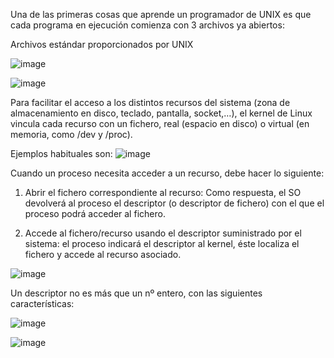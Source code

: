 Una de las primeras cosas que aprende un programador de UNIX es que cada programa en ejecución comienza con 3 archivos ya abiertos:

Archivos estándar proporcionados por UNIX

![image](https://github.com/ProfLidenbrock/IPC-Inter-Procesos-Communication-/assets/163530177/61d20e89-d553-4ae6-8d0d-b8894f820866)

![image](https://github.com/ProfLidenbrock/IPC-Inter-Procesos-Communication-/assets/163530177/2af3a43a-0391-4328-bd71-0a47697f4bf8)

Para facilitar el acceso a los distintos recursos del sistema (zona de almacenamiento en disco, teclado, pantalla, socket,…), el kernel de Linux vincula cada recurso con un fichero, real (espacio en disco) o virtual (en memoria, como /dev y /proc). 

Ejemplos habituales son:
![image](https://github.com/ProfLidenbrock/IPC-Inter-Procesos-Communication-/assets/163530177/41f15936-ca5e-4545-870d-7b7b787daca5)

Cuando un proceso necesita acceder a un recurso, debe hacer lo siguiente:

1. Abrir el fichero correspondiente al recurso: Como respuesta, el SO devolverá al proceso el descriptor (o descriptor de fichero) con el que el proceso podrá acceder al fichero.

2. Accede al fichero/recurso usando el descriptor suministrado por el sistema: el proceso indicará el descriptor al kernel, éste localiza el fichero y accede al recurso asociado.

![image](https://github.com/ProfLidenbrock/IPC-Inter-Procesos-Communication-/assets/163530177/9fc02484-1afe-440d-bd11-9b1cf021cba5)

Un descriptor no es más que un nº entero, con las siguientes características:

![image](https://github.com/ProfLidenbrock/IPC-Inter-Procesos-Communication-/assets/163530177/c5c48402-7648-4ae9-b8c9-f04ccec5cd3e)

![image](https://github.com/ProfLidenbrock/IPC-Inter-Procesos-Communication-/assets/163530177/a39f4388-a4ea-4154-b5b7-825436d8c170)
